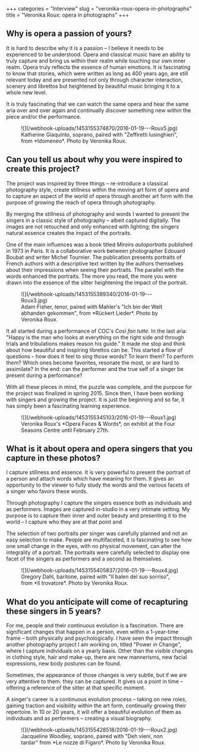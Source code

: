 +++
categories = "Interview"
slug = "veronika-roux-opera-in-photographs"
title = "Veronika Roux: opera in photographs"
+++

## Why is opera a passion of yours?

It is hard to describe why it is a passion – I believe it needs to be experienced to be understood. Opera and classical music have an ability to truly capture and bring us within their realm while touching our own inner realm. Opera truly reflects the essence of human emotions. It is fascinating to know that stories, which were written as long as 400 years ago, are still relevant today and are presented not only through character interaction, scenery and librettos but heightened by beautiful music bringing it to a whole new level. 

It is truly fascinating that we can watch the same opera and hear the same aria over and over again and continually discover something new within the piece and/or the performance.

<figure data-type="image">![](/webhook-uploads/1453155374870/2016-01-19---Roux5.jpg)
<figcaption>Katherine Giaquinto, soprano, paired with "Zeffiretti lusinghieri", from *Idomeneo*. Photo by Veronika Roux.</figcaption>
</figure>

## Can you tell us about why you were inspired to create this project?

The project was inspired by three things – re-introduce a classical photography style, create stillness within the moving art form of opera and to capture an aspect of the world of opera through another art form with the purpose of growing the reach of opera through photography.

By merging the stillness of photography and words I wanted to present the singers in a classic style of photography – albeit captured digitally. The images are not retouched and only enhanced with lighting; the singers natural essence creates the impact of the portraits. 

One of the main influences was a book titled *Miroirs autoportraits* published in 1973 in Paris. It is a collaborative work between photographer Edouard Boubat and writer Michel Tournier. The publication presents portraits of French authors with a descriptive text written by the authors themselves about their impressions when seeing their portraits. The parallel with the words enhanced the portraits. The more you read, the more you were drawn into the essence of the sitter heightening the impact of the portrait. 

<figure data-type="image">![](/webhook-uploads/1453155389340/2016-01-19---Roux3.jpg)
<figcaption>Adam Fisher, tenor, paired with Mahler's "Ich bin der Welt abhanden gekommen", from *Rückert Lieder*. Photo by Veronika Roux.</figcaption>
</figure>

It all started during a performance of COC's *Così fan tutte*. In the last aria: "Happy is the man who looks at everything on the right side and through trials and tribulations makes reason his guide." It made me stop and think about how beautiful and inspiring librettos can be. This started a flow of questions – how does it feel to sing those words? To learn them? To perform them?  Which ones become favorites, resonate the most, or are hard to assimilate? In the end: can the performer and the true self of a singer be present during a performance?

With all these pieces in mind, the puzzle was complete, and the purpose for the project was finalized in spring 2015. Since then, I have been working with singers and growing the project. It is just the beginning and so far, it has simply been a fascinating learning experience.

<figure data-type="image">![](/webhook-uploads/1453155345103/2016-01-19---Roux1.jpg)
<figcaption>Veronika Roux's *Opera Faces & Words*, on exhibit at the Four Seasons Centre until February 27th.</figcaption>
</figure>

##  What is it about opera and opera singers that you capture in these photos?

I capture stillness and essence. It is very powerful to present the portrait of a person and attach words which have meaning for them. It gives an opportunity to the viewer to fully study the words and the various facets of a singer who favors these words.

Through photography I capture the singers essence both as individuals and as performers. Images are captured in-studio in a very intimate setting. My purpose is to capture their inner and outer beauty and presenting it to the world – I capture who they are at that point and 

The selection of two portraits per singer was carefully planned and not an easy selection to make. People are multifaceted, it is fascinating to see how one small change in the eyes, with no physical movement, can alter the integrality of a portrait. The portraits were carefully selected to display one facet of the singers as performers and a second as themselves.

<figure data-type="image">![](/webhook-uploads/1453155405837/2016-01-19---Roux4.jpg)
<figcaption>Gregory Dahl, baritone, paired with "Il balen del suo sorriso", from *Il trovatore*. Photo by Veronika Roux.</figcaption>
</figure>

## What do you anticipate will come of recapturing these singers in 5 years?

For me, people and their continuous evolution is a fascination. There are significant changes that happen in a person, even within a 1-year-time frame  – both physically and psychologically. I have seen the impact through another photography project I am working on, titled "Power in Change", where I capture individuals on a yearly basis. Other than the visible changes in clothing style, hair and make-up, there are new mannerisms, new facial expressions, new body postures can be found.  

Sometimes, the appearance of those changes is very subtle, but if we are very attentive to them. they can be captured. It gives us a point in time – offering a reference of the sitter at that specific moment.

A singer's career is a continuous evolution process – taking on new roles, gaining traction and visibility within the art form, continually growing their repertoire. In 10 or 20 years, it will offer a beautiful evolution of them as individuals and as performers – creating a visual biography.

<figure data-type="image">![](/webhook-uploads/1453155428518/2016-01-19---Roux2.jpg)
<figcaption>Jacqueline Woodley, soprano, paired with "Deh vieni, non tardar" from *Le nozze di Figaro*. Photo by Veronika Roux.</figcaption>
</figure>

